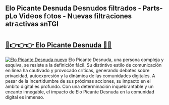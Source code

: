 ## Elo Picante Desnuda D𝚎sn𝚞dos filtr𝚊dos - Parts-pLo Vid𝚎os f𝚘tos - N𝚞evas filtr𝚊ciones atr𝚊ctivas snTGl

# <h2><a href="http://mb1gvp4.tromn.icu/?c=Elo+Picante+Desnuda">🔗👉👉👉 Elo Picante Desnuda 🔗🔗</a></h2>

[![Elo Picante Desnuda nuevo](https://i.imgur.com/pEAQMta.gif)](http://mb1gvp4.tromn.icu/?c=Elo+Picante+Desnuda)
Elo Picante Desnuda, una persona compleja y esquiva, se resiste a la definición fácil. Su distintivo estilo de comunicación en línea ha cautivado y provocado críticas, generando debates sobre privacidad, autoexpresión y la dinámica de las comunidades digitales. A pesar de la incertidumbre de sus próximas acciones, su impacto en el ámbito digital es profundo. Con una determinación inquebrantable y un encanto innegable, el impacto de Elo Picante Desnuda en la comunidad digital es inmenso.
